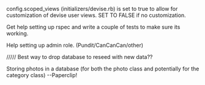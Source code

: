 config.scoped_views (initializers/devise.rb) is set to true to allow for customization of devise user views. SET TO FALSE if no customization.



Get help setting up rspec and write a couple of tests to make sure its working.

Help setting up admin role. (Pundit/CanCanCan/other)

///// Best way to drop database to reseed with new data??

Storing photos in a database (for both the photo class and potentially for the category class)
--Paperclip!

